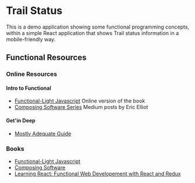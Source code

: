 # Trail Status
This is a demo application showing some functional programming concepts, within a simple React application that shows Trail status information in a mobile-friendly way.


## Functional Resources

### Online Resources

#### Intro to Functional
- [Functional-Light Javascript](https://github.com/getify/Functional-Light-JS) Online version of the book
- [Composing Software Series]() Medium posts by Eric Elliot

#### Get'in Deep
- [Mostly Adequate Guide]()

### Books
- [Functional-Light Javascript](https://leanpub.com/fljs)
- [Composing Software]()
- [Learning React: Functional Web Developement with React and Redux]()
